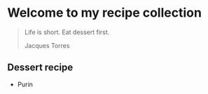 # Welcome to my recipe collection

> Life is short. Eat dessert first.
>
> Jacques Torres 

## Dessert recipe

* Purin

